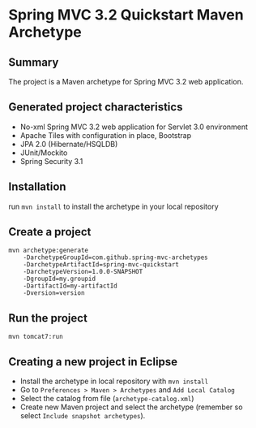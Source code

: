Spring MVC 3.2 Quickstart Maven Archetype
=========================================

Summary
-------
The project is a Maven archetype for Spring MVC 3.2 web application.

Generated project characteristics
-------------------------
* No-xml Spring MVC 3.2 web application for Servlet 3.0 environment
* Apache Tiles with configuration in place, Bootstrap
* JPA 2.0 (Hibernate/HSQLDB)
* JUnit/Mockito
* Spring Security 3.1

Installation
------------

run `mvn install` to install the archetype in your local repository

Create a project
----------------

    mvn archetype:generate
        -DarchetypeGroupId=com.github.spring-mvc-archetypes
        -DarchetypeArtifactId=spring-mvc-quickstart
        -DarchetypeVersion=1.0.0-SNAPSHOT
        -DgroupId=my.groupid
        -DartifactId=my-artifactId
        -Dversion=version

Run the project
----------------

	mvn tomcat7:run
	
Creating a new project in Eclipse
----------------------------------

* Install the archetype in local repository with `mvn install`
* Go to `Preferences > Maven > Archetypes` and `Add Local Catalog`
* Select the catalog from file (`archetype-catalog.xml`) 
* Create new Maven project and select the archetype (remember so select `Include snapshot archetypes`).


